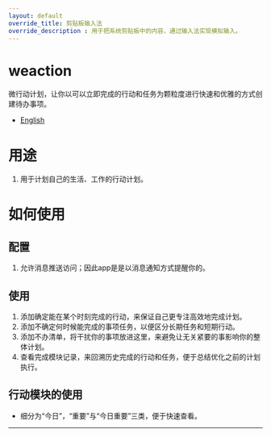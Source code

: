 ```yaml
---
layout: default
override_title: 剪贴板输入法
override_description : 用于把系统剪贴板中的内容，通过输入法实现模拟输入。
---
```



# weaction

微行动计划，让你以可以立即完成的行动和任务为颗粒度进行快速和优雅的方式创建待办事项。

- [English](/) 

  

# 用途

1. 用于计划自己的生活、工作的行动计划。

   

# 如何使用

## 配置

1. 允许消息推送访问；因此app是是以消息通知方式提醒你的。

## 使用

1. 添加确定能在某个时刻完成的行动，来保证自己更专注高效地完成计划。
2. 添加不确定何时候能完成的事项任务，以便区分长期任务和短期行动。
3. 添加不办清单，将干扰你的事项放进这里，来避免让无关紧要的事影响你的整体计划。
4. 查看完成模块记录，来回溯历史完成的行动和任务，便于总结优化之前的计划执行。

## 行动模块的使用

- 细分为“今日”，“重要”与“今日重要”三类，便于快速查看。

---

